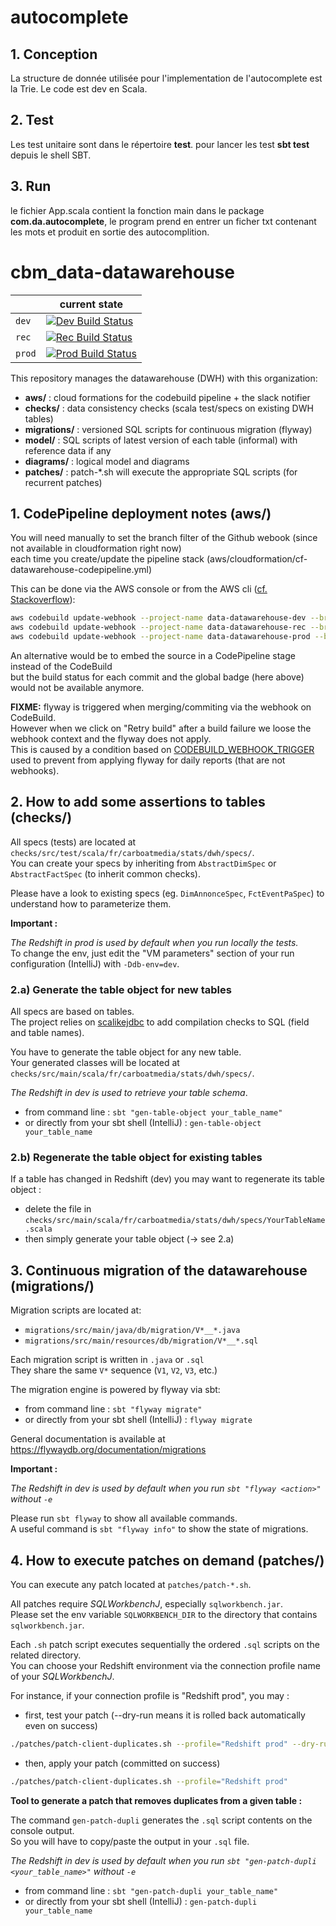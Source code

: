# autocomplete

## 1. Conception
La structure de donnée utilisée pour l'implementation de l'autocomplete est la Trie.
Le code est dev en Scala.

## 2. Test
Les test unitaire sont dans le répertoire **test**. pour lancer les test **sbt test** depuis le shell SBT.

## 3. Run
le fichier App.scala contient la fonction main dans le package **com.da.autocomplete**, le program prend en entrer un ficher txt contenant les mots et produit en sortie des autocomplition.

# cbm_data-datawarehouse

|        | current state |
| ------ | ------------- |
| `dev`  | [![Dev Build Status](https://codebuild.eu-west-1.amazonaws.com/badges?uuid=eyJlbmNyeXB0ZWREYXRhIjoiTndVTnV0WmNmcm1vYXVOSEZyaGpsTVVjOSs1cjg2YkFKZWppdEdFSndVUUV4bFIwWm5vMlIwU0FpNjg0QllZRXVkWi9LcjFmMkFWZ2ZNWGtoVE9SbGRZPSIsIml2UGFyYW1ldGVyU3BlYyI6IkQycmVZcnFEOTNPNm9BTGgiLCJtYXRlcmlhbFNldFNlcmlhbCI6MX0%3D&branch=dev)](https://eu-west-1.console.aws.amazon.com/codebuild/home?region=eu-west-1#/projects/data-datawarehouse-dev/view) |
| `rec`  | [![Rec Build Status](https://codebuild.eu-west-1.amazonaws.com/badges?uuid=eyJlbmNyeXB0ZWREYXRhIjoicUQ5bFkvaFl1V21qem4xVm8rQW1lVEZRZ3VsRkVWbkFvKzZkTDljQitSaHVJT0tnamg0ZzgyeVpnalFuOGFkUjA3STNaZUZzVlFLd1lFK3JLOFhBT2hRPSIsIml2UGFyYW1ldGVyU3BlYyI6Ik00REkwSDBJTVpNVUdabDYiLCJtYXRlcmlhbFNldFNlcmlhbCI6MX0%3D&branch=rec)](https://eu-west-1.console.aws.amazon.com/codebuild/home?region=eu-west-1#/projects/data-datawarehouse-rec/view) |
| `prod` | [![Prod Build Status](https://codebuild.eu-west-1.amazonaws.com/badges?uuid=eyJlbmNyeXB0ZWREYXRhIjoid3RkYjFQV1p5OEE5WFpWdHVnSStnb1pWSmpWdnRHZ0s1c0plZFZBQlZJK2VYQ3czWEdMRnZtdzJYUzRhRkJINEV1SU1Wd3lCbG52NHdSY09BQ3JNTkJnPSIsIml2UGFyYW1ldGVyU3BlYyI6IjFWamthYlBxUFFLNmgrRFMiLCJtYXRlcmlhbFNldFNlcmlhbCI6MX0%3D&branch=prod)](https://eu-west-1.console.aws.amazon.com/codebuild/home?region=eu-west-1#/projects/data-datawarehouse-prod/view) |

This repository manages the datawarehouse (DWH) with this organization:
- **aws/** : cloud formations for the codebuild pipeline + the slack notifier
- **checks/** : data consistency checks (scala test/specs on existing DWH tables)
- **migrations/** : versioned SQL scripts for continuous migration (flyway)
- **model/** : SQL scripts of latest version of each table (informal) with reference data if any
- **diagrams/** : logical model and diagrams
- **patches/** : patch-*.sh will execute the appropriate SQL scripts (for recurrent patches)

## 1. CodePipeline deployment notes (aws/)

You will need manually to set the branch filter of the Github webook (since not available in cloudformation right now)  
each time you create/update the pipeline stack (aws/cloudformation/cf-datawarehouse-codepipeline.yml)

This can be done via the AWS console or from the AWS cli ([cf. Stackoverflow](https://stackoverflow.com/questions/50857928/how-to-set-branch-filter-option-in-aws-codebuild-cloudformation-template)):

```bash
aws codebuild update-webhook --project-name data-datawarehouse-dev --branch-filter ^dev$
aws codebuild update-webhook --project-name data-datawarehouse-rec --branch-filter ^rec$
aws codebuild update-webhook --project-name data-datawarehouse-prod --branch-filter ^prod$
```

An alternative would be to embed the source in a CodePipeline stage instead of the CodeBuild   
but the build status for each commit and the global badge (here above) would not be available anymore.


**FIXME:** flyway is triggered when merging/commiting via the webhook on CodeBuild.  
However when we click on "Retry build" after a build failure we loose the webhook context and the flyway does not apply.  
This is caused by a condition based on [CODEBUILD_WEBHOOK_TRIGGER](https://docs.aws.amazon.com/fr_fr/codebuild/latest/userguide/build-env-ref-env-vars.html) used to prevent from applying flyway for daily reports (that are not webhooks).  

## 2. How to add some assertions to tables (checks/)

All specs (tests) are located at `checks/src/test/scala/fr/carboatmedia/stats/dwh/specs/`.  
You can create your specs by inheriting from `AbstractDimSpec` or `AbstractFactSpec` (to inherit common checks).

Please have a look to existing specs (eg. `DimAnnonceSpec`, `FctEventPaSpec`) to understand how to parameterize them.

**Important :**

_The Redshift in prod is used by default when you run locally the tests._  
To change the env, just edit the "VM parameters" section of your run configuration (IntelliJ) with `-Ddb-env=dev`.

### 2.a) Generate the table object for new tables

All specs are based on tables.  
The project relies on [scalikejdbc](http://scalikejdbc.org) to add compilation checks to SQL (field and table names).

You have to generate the table object for any new table.  
Your generated classes will be located at `checks/src/main/scala/fr/carboatmedia/stats/dwh/specs/`.

_The Redshift in dev is used to retrieve your table schema_.

- from command line : `sbt "gen-table-object your_table_name"`
- or directly from your sbt shell (IntelliJ) : `gen-table-object your_table_name`


### 2.b) Regenerate the table object for existing tables

If a table has changed in Redshift (dev) you may want to regenerate its table object :  

- delete the file in `checks/src/main/scala/fr/carboatmedia/stats/dwh/specs/YourTableName.scala`
- then simply generate your table object (-> see 2.a)

## 3. Continuous migration of the datawarehouse (migrations/)

Migration scripts are located at:
- `migrations/src/main/java/db/migration/V*__*.java`
- `migrations/src/main/resources/db/migration/V*__*.sql`

Each migration script is written in `.java` or `.sql`  
They share the same `V*` sequence (`V1`, `V2`, `V3`, etc.)

The migration engine is powered by flyway via sbt:  

- from command line : `sbt "flyway migrate"`
- or directly from your sbt shell (IntelliJ) : `flyway migrate`

General documentation is available at https://flywaydb.org/documentation/migrations

**Important :**

_The Redshift in dev is used by default when you run `sbt "flyway <action>"` without `-e`_  

Please run `sbt flyway` to show all available commands.  
A useful command is `sbt "flyway info"` to show the state of migrations.
 
 
## 4. How to execute patches on demand (patches/)

You can execute any patch located at `patches/patch-*.sh`.  

All patches require *SQLWorkbenchJ*, especially `sqlworkbench.jar`.  
Please set the env variable `SQLWORKBENCH_DIR` to the directory that contains `sqlworkbench.jar`.

Each `.sh` patch script executes sequentially the ordered `.sql` scripts on the related directory.  
You can choose your Redshift environment via the connection profile name of your *SQLWorkbenchJ*.

For instance, if your connection profile is "Redshift prod", you may :

- first, test your patch (--dry-run means it is rolled back automatically even on success)

```bash
./patches/patch-client-duplicates.sh --profile="Redshift prod" --dry-run
```

- then, apply your patch (committed on success)

```bash
./patches/patch-client-duplicates.sh --profile="Redshift prod"
```

**Tool to generate a patch that removes duplicates from a given table :**

The command `gen-patch-dupli` generates the `.sql` script contents on the console output.  
So you will have to copy/paste the output in your `.sql` file.

_The Redshift in dev is used by default when you run `sbt "gen-patch-dupli <your_table_name>"` without `-e`_  

- from command line : `sbt "gen-patch-dupli your_table_name"`
- or directly from your sbt shell (IntelliJ) : `gen-patch-dupli your_table_name`

